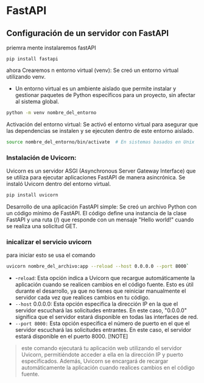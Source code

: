 # FastAPI

## Configuración de un servidor con FastAPI
priemra mente instalaremos fastAPI

``` SH
pip install fastapi
```

ahora Crearemos n entorno virtual (venv): Se creó un entorno virtual utilizando venv. 
- Un entorno virtual es un ambiente aislado que permite instalar y gestionar paquetes de Python específicos para un proyecto, sin afectar al sistema global.

``` sh
python -m venv nombre_del_entorno
```

Activación del entorno virtual: Se activó el entorno virtual para asegurar que las dependencias se instalen y se ejecuten dentro de este entorno aislado.
``` sh
source nombre_del_entorno/bin/activate  # En sistemas basados en Unix
```

### Instalación de Uvicorn: 

Uvicorn es un servidor ASGI (Asynchronous Server Gateway Interface) que se utiliza para ejecutar aplicaciones FastAPI de manera asincrónica. Se instaló Uvicorn dentro del entorno virtual.
``` sh
pip install uvicorn
```
Desarrollo de una aplicación FastAPI simple: Se creó un archivo Python con un código mínimo de FastAPI. El código define una instancia de la clase FastAPI y una ruta (/) que responde con un mensaje "Hello world!" cuando se realiza una solicitud GET.


### inicalizar el servicio uvicorn

para iniciar esto se usa el comando 


```sh
uvicorn nombre_del_archivo:app --reload --host 0.0.0.0 --port 8000`
```

- -`reload`: Esta opción indica a Uvicorn que recargue automáticamente la aplicación cuando se realicen cambios en el código fuente. Esto es útil durante el desarrollo, ya que no tienes que reiniciar manualmente el servidor cada vez que realices cambios en tu código.
- `--host` 0.0.0.0: Esta opción especifica la dirección IP en la que el servidor escuchará las solicitudes entrantes. En este caso, "0.0.0.0" significa que el servidor estará disponible en todas las interfaces de red.
- `--port 8000:` Esta opción especifica el número de puerto en el que el servidor escuchará las solicitudes entrantes. En este caso, el servidor estará disponible en el puerto 8000.
[!NOTE]
>
> este comando ejecutará tu aplicación web utilizando el servidor Uvicorn, permitiéndote acceder a ella en la dirección IP y puerto especificados. Además, Uvicorn se encargará de recargar automáticamente la aplicación cuando realices cambios en el código fuente.